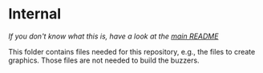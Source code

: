 # Internal

_If you don't know what this is, have a look at the [main README](../../README.md)_

This folder contains files needed for this repository, e.g., the files to create graphics.
Those files are not needed to build the buzzers.